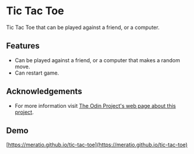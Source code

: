 # Tic Tac Toe

Tic Tac Toe that can be played against a friend, or a computer.

## Features

- Can be played against a friend, or a computer that makes a random move.
- Can restart game.

## Acknowledgements

- For more information visit [The Odin Project's web page about this project](https://www.theodinproject.com/lessons/node-path-javascript-tic-tac-toe).

## Demo

[https://meratio.github.io/tic-tac-toe](https://meratio.github.io/tic-tac-toe)
